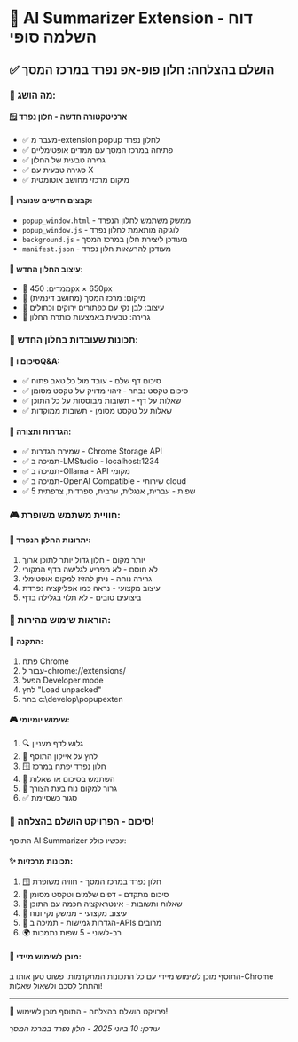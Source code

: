 # 🎊 AI Summarizer Extension - דוח השלמה סופי

## ✅ הושלם בהצלחה: חלון פופ-אפ נפרד במרכז המסך

### 🎯 מה הושג:

#### 🪟 ארכיטקטורה חדשה - חלון נפרד
- ✅ מעבר מ-extension popup לחלון נפרד
- ✅ פתיחה במרכז המסך עם ממדים אופטימליים  
- ✅ גרירה טבעית של החלון
- ✅ סגירה טבעית עם X
- ✅ מיקום מרכזי מחושב אוטומטית

#### 📁 קבצים חדשים שנוצרו:
- `popup_window.html` - ממשק משתמש לחלון הנפרד
- `popup_window.js` - לוגיקה מותאמת לחלון נפרד  
- `background.js` - מעודכן ליצירת חלון במרכז המסך
- `manifest.json` - מעודכן להרשאות חלון נפרד

#### 🎨 עיצוב החלון החדש:
- 📐 ממדים: 450px × 650px
- 📍 מיקום: מרכז המסך (מחושב דינמית)
- 🎨 עיצוב: לבן נקי עם כפתורים ירוקים וכחולים
- 🔄 גרירה: טבעית באמצעות כותרת החלון

### 🚀 תכונות שעובדות בחלון החדש:

#### 📝 סיכום וQ&A:
- ✅ סיכום דף שלם - עובד מול כל טאב פתוח
- ✅ סיכום טקסט נבחר - זיהוי מדויק של טקסט מסומן
- ✅ שאלות על דף - תשובות מבוססות על כל התוכן
- ✅ שאלות על טקסט מסומן - תשובות ממוקדות

#### 🔧 הגדרות ותצורה:
- ✅ שמירת הגדרות - Chrome Storage API
- ✅ תמיכה ב-LMStudio - localhost:1234
- ✅ תמיכה ב-Ollama - API מקומי
- ✅ תמיכה ב-OpenAI Compatible - שירותי cloud
- ✅ 5 שפות - עברית, אנגלית, ערבית, ספרדית, צרפתית

### 🎮 חוויית משתמש משופרת:

#### 💪 יתרונות החלון הנפרד:
1. יותר מקום - חלון גדול יותר לתוכן ארוך
2. לא חוסם - לא מפריע לגלישה בדף המקורי  
3. גרירה נוחה - ניתן להזיז למקום אופטימלי
4. עיצוב מקצועי - נראה כמו אפליקציה נפרדת
5. ביצועים טובים - לא תלוי בגלילה בדף

### 🎯 הוראות שימוש מהירות:

#### 🚀 התקנה:
1. פתח Chrome
2. עבור ל-chrome://extensions/
3. הפעל Developer mode
4. לחץ "Load unpacked"
5. בחר c:\develop\popupexten

#### 🎮 שימוש יומיומי:
1. 🔍 גלוש לדף מעניין
2. 📱 לחץ על אייקון התוסף
3. 🪟 חלון נפרד יפתח במרכז
4. 📝 השתמש בסיכום או שאלות
5. 🎯 גרור למקום נוח בעת הצורך
6. ✅ סגור כשסיימת

### 🎉 סיכום - הפרויקט הושלם בהצלחה!

התוסף AI Summarizer עכשיו כולל:

#### ✨ תכונות מרכזיות:
1. 🪟 חלון נפרד במרכז המסך - חוויה משופרת
2. 📝 סיכום מתקדם - דפים שלמים וטקסט מסומן
3. 🤔 שאלות ותשובות - אינטראקציה חכמה עם התוכן
4. 🎨 עיצוב מקצועי - ממשק נקי ונוח
5. 🔧 הגדרות גמישות - תמיכה ב-APIs מרובים
6. 🌍 רב-לשוני - 5 שפות נתמכות

#### 🚀 מוכן לשימוש מיידי:
התוסף מוכן לשימוש מיידי עם כל התכונות המתקדמות. 
פשוט טען אותו ב-Chrome והתחל לסכם ולשאול שאלות!

---

🎊 פרויקט הושלם בהצלחה - התוסף מוכן לשימוש!

*עודכן: 10 ביוני 2025 - חלון נפרד במרכז המסך*
